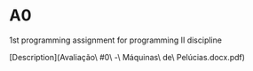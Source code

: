 # A0
1st programming assignment for programming II discipline

[Description](Avaliação\ #0\ -\ Máquinas\ de\ Pelúcias.docx.pdf)
